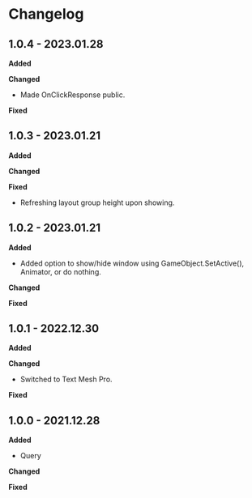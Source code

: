 # Changelog

## 1.0.4 - 2023.01.28

**Added**

**Changed**

* Made OnClickResponse public.

**Fixed**

## 1.0.3 - 2023.01.21

**Added**

**Changed**

**Fixed**

* Refreshing layout group height upon showing.

## 1.0.2 - 2023.01.21

**Added**

* Added option to show/hide window using GameObject.SetActive(), Animator, or do nothing.

**Changed**

**Fixed**

## 1.0.1 - 2022.12.30

**Added**

**Changed**

* Switched to Text Mesh Pro.

**Fixed**

## 1.0.0 - 2021.12.28

**Added**

* Query

**Changed**

**Fixed**
